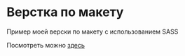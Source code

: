 # Верстка по макету

Пример моей верски по макету с использованием SASS

Посмотреть можно [здесь](https://rodionoff.github.io/lemon/)
